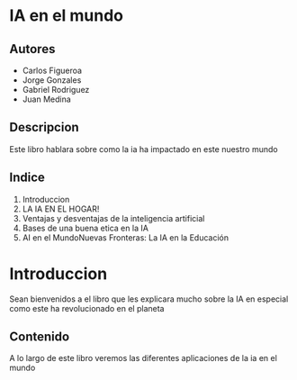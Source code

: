 # IA en el mundo

## Autores
- Carlos Figueroa
- Jorge Gonzales
- Gabriel Rodriguez
- Juan Medina

## Descripcion 
Este libro hablara sobre como la ia ha impactado en este nuestro mundo

## Indice
1) Introduccion
2) LA IA EN EL HOGAR!
3) Ventajas y desventajas de la inteligencia artificial
4) Bases de una buena etica en la IA
5) AI en el MundoNuevas Fronteras: La IA en la Educación

# Introduccion
Sean bienvenidos a el libro que les explicara mucho sobre la IA en especial como este ha revolucionado en el planeta 

## Contenido
A lo largo de este libro veremos las diferentes aplicaciones de la ia en el mundo

